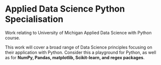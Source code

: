 # Applied Data Science Python Specialisation
Work relating to University of Michigan Applied Data Science with Python course. 

This work will cover a broad range of Data Science principles focusing on their application with Python. Consider this a playground for Python, as well as for **NumPy, Pandas, matplotlib, Scikit-learn, and regex packages**.
